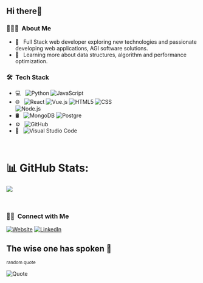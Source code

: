 <h2>Hi there👋</h2>

<h3> 👨🏻‍💻 &nbsp;About Me </h3>

- 🤔 &nbsp; Full Stack web developer exploring new technologies and passionate developing web applications, AGI software solutions.
- 🌱 &nbsp; Learning more about data structures, algorithm and performance optimization.

<!--
- ✍️ &nbsp; Pursuing Graphic Design and Blog Writing as hobbies/side hustles.
-->

<h3> 🛠 &nbsp;Tech Stack</h3>

- 💻 &nbsp;
  ![Python](https://img.shields.io/badge/-Python-333333?style=flat&logo=python) 
  ![JavaScript](https://img.shields.io/badge/-JavaScript-333333?style=flat&logo=javascript)
- 🌐 &nbsp;
  ![React](https://img.shields.io/badge/-React-333333?style=flat&logo=react)
  ![Vue.js](https://img.shields.io/badge/-VueJS-333333?style=flat&logo=Vue.js)
  ![HTML5](https://img.shields.io/badge/-HTML5-333333?style=flat&logo=HTML5)
  ![CSS](https://img.shields.io/badge/-CSS-333333?style=flat&logo=CSS3&logoColor=1572B6)  
  ![Node.js](https://img.shields.io/badge/-Node.js-333333?style=flat&logo=node.js)
- 🛢 &nbsp;
  ![MongoDB](https://img.shields.io/badge/-MongoDB-333333?style=flat&logo=mongodb)
  ![Postgre](https://img.shields.io/badge/-Postgresql-333333?style=flat&logo=postgresql)
- ⚙️ &nbsp;  ![GitHub](https://img.shields.io/badge/-GitHub-333333?style=flat&logo=github)
- 🔧 &nbsp;
  ![Visual Studio Code](https://img.shields.io/badge/-Visual%20Studio%20Code-333333?style=flat&logo=visual-studio-code&logoColor=007ACC)  

<br/>
<!-- <a href="https://github.com/Tomo5524">
  <img height="180em" src="https://github-readme-stats.vercel.app/api?username=Tomo5524&theme=buefy&show_icons=true" />
  <img height="180em" src="https://github-readme-stats.vercel.app/api/top-langs/?username=Tomo5524&theme=buefy&layout=compact" />
</a> -->

# 📊 GitHub Stats:

![](https://github-readme-stats.vercel.app/api?username=Tomo5524&theme=buefy&show_icons=true)
<!-- ![](https://github-readme-stats.vercel.app/api/top-langs/?username=Tomo5524&theme=city_light&hide_border=false&include_all_commits=true&count_private=true&layout=compact)<br/>
![](https://github-readme-streak-stats.herokuapp.com/?user=Tomo5524&theme=city_light&hide_border=false)<br/> -->


<br/>

<h3> 🤝🏻 &nbsp;Connect with Me </h3>

<p align="left">
<a href="https://www.tomotakebuchi.dev/"><img alt="Website" src="https://img.shields.io/badge/Website-Portofolio-blue?style=flat-square&logo=google-chrome"></a>
<a href="https://www.linkedin.com/in/tomoki-takebuchi-501065135"><img alt="LinkedIn" src="https://img.shields.io/badge/LinkedIn-Tomo%20Takebuchi-blue?style=flat-square&logo=linkedin"></a>
</p>

## The wise one has spoken 💬
<sup>random quote</sup>

![Quote](https://github-readme-quotes.herokuapp.com/quote?theme=dark)

<!--
### Hi there 👋

**Tomo5524/Tomo5524** is a ✨ _special_ ✨ repository because its `README.md` (this file) appears on your GitHub profile.

Here are some ideas to get you started:

- 🔭 I’m currently working on ...
- 🌱 I’m currently learning ...
- 👯 I’m looking to collaborate on ...
- 🤔 I’m looking for help with  ...
- 💬 Ask me about ...
- 📫 How to reach me: ...
- 😄 Pronouns: ...
- ⚡ Fun fact: ...

⭐️ Thanks to [AVS1508](https://github.com/AVS1508)
-->
